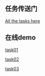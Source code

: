 ## 任务传送门

[All the tasks here](http://ife.baidu.com/task/all)

## 在线demo

[task01](http://jessiejyang.github.io/IFE-tasks/task01.html)  

[task02](http://jessiejyang.github.io/IFE-tasks/task02.html)  

[task03](http://jessiejyang.github.io/IFE-tasks/task03.html)